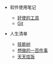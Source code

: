 * 软件使用笔记
  
    * [好使的工具](Other/README)
    * [Git](Other/git)
* 人生清单

    * [技能树](Other/skilltree)
    * [想做的一百件事](Other/todolist)
    * [天天炫饭](Other/daydayeat)
    

